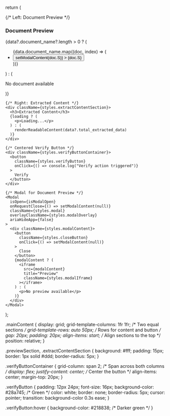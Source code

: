 return (
  <div className={styles.mainContent}>
    {/* Left: Document Preview */}
    <div className={styles.previewSection}>
      <h3>Document Preview</h3>
      {data?.document_name?.length > 0 ? (
        <ul className={styles.documentList}>
          {data.document_name.map((doc, index) => (
            <li key={index}>
              <button
                className={styles.previewButton}
                onClick={() => setModalContent(doc.S)}
              >
                {doc.S}
              </button>
            </li>
          ))}
        </ul>
      ) : (
        <p>No document available</p>
      )}
    </div>

    {/* Right: Extracted Content */}
    <div className={styles.extractContentSection}>
      <h3>Extracted Content</h3>
      {loading ? (
        <p>Loading...</p>
      ) : (
        renderReadableContent(data?.total_extracted_data)
      )}
    </div>

    {/* Centered Verify Button */}
    <div className={styles.verifyButtonContainer}>
      <button
        className={styles.verifyButton}
        onClick={() => console.log("Verify action triggered")}
      >
        Verify
      </button>
    </div>

    {/* Modal for Document Preview */}
    <Modal
      isOpen={isModalOpen}
      onRequestClose={() => setModalContent(null)}
      className={styles.modal}
      overlayClassName={styles.modalOverlay}
      ariaHideApp={false}
    >
      <div className={styles.modalContent}>
        <button
          className={styles.closeButton}
          onClick={() => setModalContent(null)}
        >
          Close
        </button>
        {modalContent ? (
          <iframe
            src={modalContent}
            title="Preview"
            className={styles.modalIframe}
          ></iframe>
        ) : (
          <p>No preview available</p>
        )}
      </div>
    </Modal>
  </div>
);



.mainContent {
  display: grid;
  grid-template-columns: 1fr 1fr; /* Two equal sections */
  grid-template-rows: auto 50px; /* Rows for content and button */
  gap: 20px;
  padding: 20px;
  align-items: start; /* Align sections to the top */
  position: relative;
}

.previewSection,
.extractContentSection {
  background: #fff;
  padding: 15px;
  border: 1px solid #ddd;
  border-radius: 5px;
}

.verifyButtonContainer {
  grid-column: span 2; /* Span across both columns */
  display: flex;
  justify-content: center; /* Center the button */
  align-items: center;
  margin-top: 20px;
}

.verifyButton {
  padding: 12px 24px;
  font-size: 16px;
  background-color: #28a745; /* Green */
  color: white;
  border: none;
  border-radius: 5px;
  cursor: pointer;
  transition: background-color 0.3s ease;
}

.verifyButton:hover {
  background-color: #218838; /* Darker green */
}
